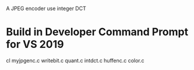 A JPEG encoder use integer DCT

# Build in Developer Command Prompt for VS 2019
cl myjpgenc.c writebit.c quant.c intdct.c huffenc.c color.c
